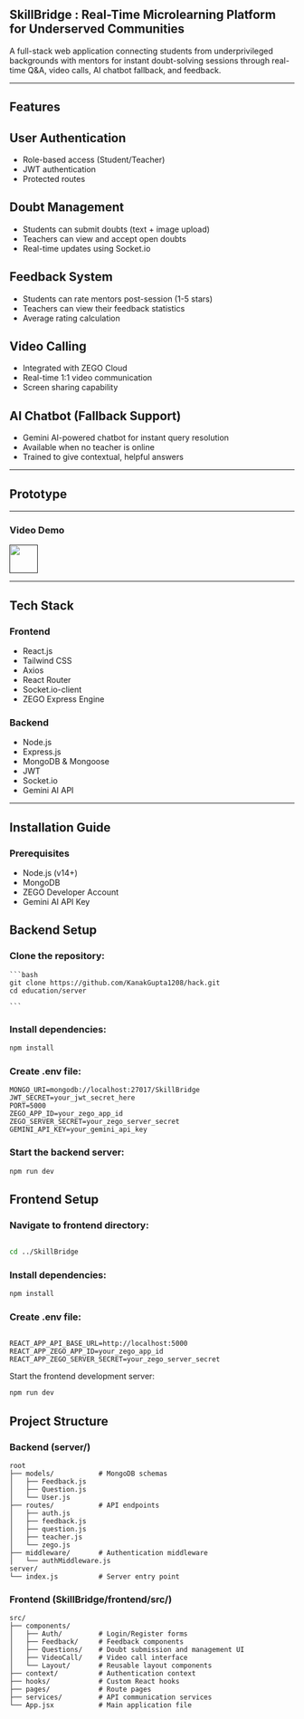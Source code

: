 ## SkillBridge : Real-Time Microlearning Platform for Underserved Communities
A full-stack web application connecting students from underprivileged backgrounds with mentors for instant doubt-solving sessions through real-time Q&A, video calls, AI chatbot fallback, and feedback.

---

## Features

## User Authentication
- Role-based access (Student/Teacher)
- JWT authentication
- Protected routes

## Doubt Management
- Students can submit doubts (text + image upload)
- Teachers can view and accept open doubts
- Real-time updates using Socket.io

## Feedback System
- Students can rate mentors post-session (1-5 stars)
- Teachers can view their feedback statistics
- Average rating calculation

## Video Calling
- Integrated with ZEGO Cloud
- Real-time 1:1 video communication
- Screen sharing capability

## AI Chatbot (Fallback Support)
- Gemini AI-powered chatbot for instant query resolution
- Available when no teacher is online
- Trained to give contextual, helpful answers

---

## Prototype




---

### Video Demo
<a href=""><img src="https://imgs.search.brave.com/H330hjXg0E35DY7KPYi5ItE21yGS7qaIlfM-HpFD67Q/rs:fit:860:0:0:0/g:ce/aHR0cHM6Ly91cGxv/YWQud2lraW1lZGlh/Lm9yZy93aWtpcGVk/aWEvY29tbW9ucy9m/L2ZkL1lvdVR1YmVf/ZnVsbC1jb2xvcl9p/Y29uXygyMDI0KS5z/dmc" width="50"></a>

---

## Tech Stack

### Frontend
- React.js
- Tailwind CSS
- Axios
- React Router
- Socket.io-client
- ZEGO Express Engine

### Backend
- Node.js
- Express.js
- MongoDB & Mongoose
- JWT
- Socket.io
- Gemini AI API

---

## Installation Guide

### Prerequisites
- Node.js (v14+)
- MongoDB
- ZEGO Developer Account
- Gemini AI API Key

## Backend Setup

### Clone the repository:

    ```bash
    git clone https://github.com/KanakGupta1208/hack.git
    cd education/server
    
    ```
    
### Install dependencies:
  ```bash
  npm install

  ```
### Create .env file:
```env
MONGO_URI=mongodb://localhost:27017/SkillBridge
JWT_SECRET=your_jwt_secret_here
PORT=5000
ZEGO_APP_ID=your_zego_app_id
ZEGO_SERVER_SECRET=your_zego_server_secret
GEMINI_API_KEY=your_gemini_api_key
```
### Start the backend server:

```bash
npm run dev
```

## Frontend Setup
### Navigate to frontend directory:
```bash

cd ../SkillBridge
```

### Install dependencies:
```bash
npm install
```

### Create .env file:
```env

REACT_APP_API_BASE_URL=http://localhost:5000
REACT_APP_ZEGO_APP_ID=your_zego_app_id
REACT_APP_ZEGO_SERVER_SECRET=your_zego_server_secret
```

Start the frontend development server:

```bash
npm run dev
```

## Project Structure

### Backend (server/)
```
root
├── models/           # MongoDB schemas
│   ├── Feedback.js
│   ├── Question.js
│   └── User.js
├── routes/           # API endpoints
│   ├── auth.js
│   ├── feedback.js
│   ├── question.js
│   ├── teacher.js
│   └── zego.js
├── middleware/       # Authentication middleware
│   └── authMiddleware.js
server/
└── index.js          # Server entry point
```

### Frontend (SkillBridge/frontend/src/)
```
src/
├── components/
│   ├── Auth/         # Login/Register forms
│   ├── Feedback/     # Feedback components
│   ├── Questions/    # Doubt submission and management UI
│   ├── VideoCall/    # Video call interface
│   └── Layout/       # Reusable layout components
├── context/          # Authentication context
├── hooks/            # Custom React hooks
├── pages/            # Route pages
├── services/         # API communication services
└── App.jsx           # Main application file
```
